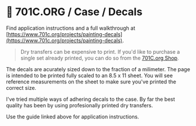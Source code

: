 # 👾 701C.ORG / Case / Decals  

Find application instructions and a full walkthrough at [https://www.701c.org/projects/painting-decals](https://www.701c.org/projects/painting-decals).

> Dry transfers can be expensive to print. If you'd like to purchase a single set already printed, you can do so from the [701C.org Shop](https://701c.org/shop).

The decals are acurately sized down to the fraction of a milimeter. The page is intended to be printed fully scaled to an 8.5 x 11 sheet. You will see reference measurements on the sheet to make sure you've printed the correct size.

I've tried multiple ways of adhering decals to the case. By far the best quality has been by using profesionally printed dry transfers.

Use the guide linked above for application instructions.